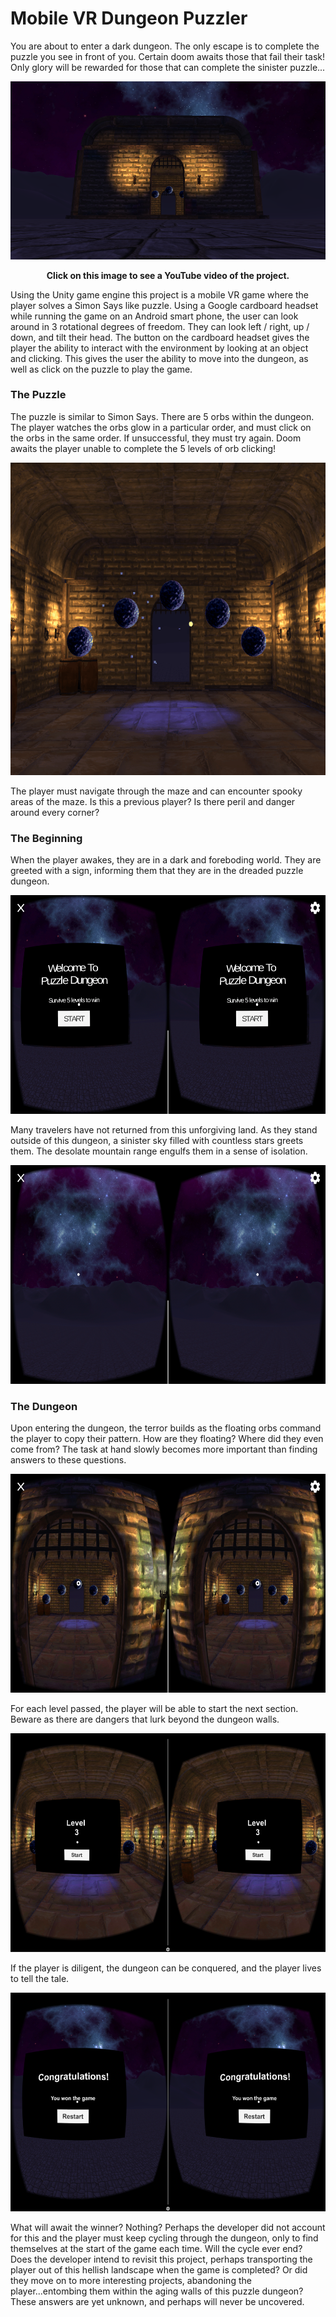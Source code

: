 # Mobile VR Dungeon Puzzler

You are about to enter a dark dungeon. The only escape is to complete the puzzle you see in front of you. Certain doom awaits those that fail their task! Only glory will be rewarded for those that can complete the sinister puzzle...

<div align="center">
  <a href="https://www.youtube.com/watch?v=D6eJjm8InQs"><img src="https://raw.githubusercontent.com/rasbot/Mobile_VR_Dungeon_Puzzler/master/Images/Dungeon.PNG" alt="IMAGE ALT TEXT"></a>
</div>

<p style="text-align: center;">
  <b>Click on this image to see a YouTube video of the project.</b>
</p>

Using the Unity game engine this project is a mobile VR game where the player solves a Simon Says like puzzle. Using a Google cardboard headset while running the game on an Android smart phone, the user can look around in 3 rotational degrees of freedom. They can look left / right, up / down, and tilt their head. The button on the cardboard headset gives the player the ability to interact with the environment by looking at an object and clicking. This gives the user the ability to move into the dungeon, as well as click on the puzzle to play the game. 

### The Puzzle

The puzzle is similar to Simon Says. There are 5 orbs within the dungeon. The player watches the orbs glow in a particular order, and must click on the orbs in the same order. If unsuccessful, they must try again. Doom awaits the player unable to complete the 5 levels of orb clicking!

<p align="center">
  <img src="https://raw.githubusercontent.com/rasbot/Mobile_VR_Dungeon_Puzzler/master/Images/puzzle_animation.gif" width="600" height="500"/>
</p>

The player must navigate through the maze and can encounter spooky areas of the maze. Is this a previous player? Is there peril and danger around every corner?

### The Beginning

When the player awakes, they are in a dark and foreboding world. They are greeted with a sign, informing them that they are in the dreaded puzzle dungeon. 

<p align="center">
  <img src="https://raw.githubusercontent.com/rasbot/Mobile_VR_Dungeon_Puzzler/master/Images/Beginning.PNG" width="600" height="350"/>
</p>

Many travelers have not returned from this unforgiving land. As they stand outside of this dungeon, a sinister sky filled with countless stars greets them. The desolate mountain range engulfs them in a sense of isolation. 

<p align="center">
  <img src="https://raw.githubusercontent.com/rasbot/Mobile_VR_Dungeon_Puzzler/master/Images/Outside.PNG" width="600" height="350"/>
</p>

### The Dungeon

Upon entering the dungeon, the terror builds as the floating orbs command the player to copy their pattern. How are they floating? Where did they even come from? The task at hand slowly becomes more important than finding answers to these questions.

<p align="center">
  <img src="https://raw.githubusercontent.com/rasbot/Mobile_VR_Dungeon_Puzzler/master/Images/doorway.PNG" width="600" height="350"/>
</p>

For each level passed, the player will be able to start the next section. Beware as there are dangers that lurk beyond the dungeon walls. 

<p align="center">
  <img src="https://raw.githubusercontent.com/rasbot/Mobile_VR_Dungeon_Puzzler/master/Images/Level 3.PNG" width="600" height="350"/>
</p>

If the player is diligent, the dungeon can be conquered, and the player lives to tell the tale. 

<p align="center">
  <img src="https://raw.githubusercontent.com/rasbot/Mobile_VR_Dungeon_Puzzler/master/Images/Game Won.PNG" width="600" height="350"/>
</p>

What will await the winner? Nothing? Perhaps the developer did not account for this and the player must keep cycling through the dungeon, only to find themselves at the start of the game each time. Will the cycle ever end? Does the developer intend to revisit this project, perhaps transporting the player out of this hellish landscape when the game is completed? Or did they move on to more interesting projects, abandoning the player...entombing them within the aging walls of this puzzle dungeon? These answers are yet unknown, and perhaps will never be uncovered.
